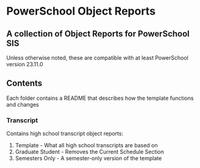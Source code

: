 # PowerSchool Object Reports

## A collection of Object Reports for PowerSchool SIS

Unless otherwise noted, these are compatible with at least PowerSchool version 23.11.0

## Contents

Each folder contains a README that describes how the template functions and changes

### Transcript

Contains high school transcript object reports:
1. Template - What all high school transcripts are based on 
2. Graduate Student - Removes the Current Schedule Section
3. Semesters Only - A semester-only version of the template

